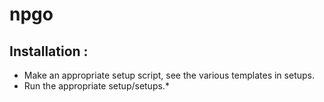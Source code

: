 npgo
====

Installation :
--------------

- Make an appropriate setup script, see the various templates in setups.
- Run the appropriate setup/setups.*